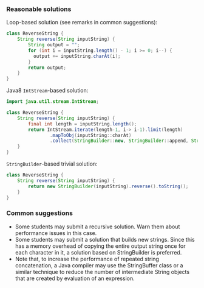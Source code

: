 ### Reasonable solutions

Loop-based solution (see remarks in common suggestions):
```java
class ReverseString {
    String reverse(String inputString) {
        String output = "";
        for (int i = inputString.length() - 1; i >= 0; i--) {
          output += inputString.charAt(i);
        }
        return output;
    }
}
```

Java8 `IntStream`-based solution:
```java
import java.util.stream.IntStream;

class ReverseString {
    String reverse(String inputString) {
        final int length = inputString.length();
        return IntStream.iterate(length-1, i-> i-1).limit(length)
                .mapToObj(inputString::charAt)
                .collect(StringBuilder::new, StringBuilder::append, StringBuilder::append).toString();
    }
}
```

`StringBuilder`-based trivial solution:
```java
class ReverseString {
    String reverse(String inputString) {
        return new StringBuilder(inputString).reverse().toString();
    }
}
```

### Common suggestions

- Some students may submit a recursive solution. Warn them about performance issues in this case.
- Some students may submit a solution that builds new strings. Since this has a memory overhead of copying the entire output string once for each character in it, a solution based on StringBuilder is preferred.
- Note that, to increase the performance of repeated string concatenation, a Java compiler may use the StringBuffer class or a similar technique to reduce the number of intermediate String objects that are created by evaluation of an expression.
